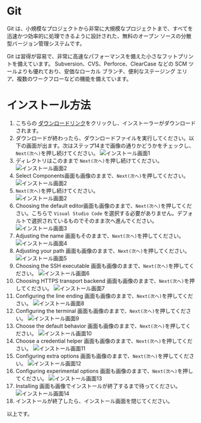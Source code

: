 # Git
Git は、小規模なプロジェクトから非常に大規模なプロジェクトまで、すべてを迅速かつ効率的に処理できるように設計された、無料のオープン ソースの分散型バージョン管理システムです。

Git は習得が容易で、非常に高速なパフォーマンスを備えた小さなフットプリントを備えています。 Subversion、CVS、Perforce、ClearCase などの SCM ツールよりも優れており、安価なローカル ブランチ、便利なステージング エリア、複数のワークフローなどの機能を備えています。


# インストール方法
1. こちらの [ダウンロードリンク](https://github.com/git-for-windows/git/releases/download/v2.37.2.windows.2/Git-2.37.2.2-64-bit.exe)をクリックし、インストーラーがダウンロードされます。
2. ダウンロードが終わったら、ダウンロードファイルを実行してください。以下の画面が出ます。次はステップ14まで画像の通りかどうかをチェックし、`Next(次へ)`を押し続けてください。
   ![インストール画面1](./images/git/ins1.png)  
3. ディレクトリはこのままで `Next(次へ)`を押し続けてください。  
   ![インストール画面2](./images/git/001.png)
4. Select Components画面も画像のままで、`Next(次へ)`を押してください。
   ![インストール画面2](./images/git/ins2.png)
5. `Next(次へ)`を押し続けてください。  
   ![インストール画面2](./images/git/002.png)
6. Choosing the default editor画面も画像のままで、`Next(次へ)`を押してください。こちらで `Visual Studio Code` を選択する必要がありません。デフォルトで選択されているものでそのまま次へ進んでください。
   ![インストール画面3](./images/git/ins3.png)
7. Adjusting the name 画面もそのままで、`Next(次へ)`を押してください。
   ![インストール画面4](./images/git/ins4.png)
8. Adjusting your path 画面も画像のままで、`Next(次へ)`を押してください。
   ![インストール画面5](./images/git/ins5.png)
9. Choosing the SSH executable 画面も画像のままで、`Next(次へ)`を押してください。
   ![インストール画面6](./images/git/ins6.png)
10. Choosing HTTPS transport backend 画面も画像のままで、`Next(次へ)`を押してください。
   ![インストール画面7](./images/git/ins7.png)
11. Configuring the line ending 画面も画像のままで、`Next(次へ)`を押してください。
   ![インストール画面8](./images/git/ins8.png)
12. Configuring the terminal 画面も画像のままで、`Next(次へ)`を押してください。
   ![インストール画面9](./images/git/ins9.png)
11. Choose the default behavior 画面も画像のままで、`Next(次へ)`を押してください。
   ![インストール画面10](./images/git/ins10.png)
12. Choose a credential helper 画面も画像のままで、`Next(次へ)`を押してください。
   ![インストール画面11](./images/git/ins11.png)
13. Configuring extra options 画面も画像のままで、`Next(次へ)`を押してください。
   ![インストール画面12](./images/git/ins12.png)
14. Configuring experimental options 画面も画像のままで、`Next(次へ)`を押してください。
   ![インストール画面13](./images/git/ins13.png)
15. Installing 画面も画像でインストールが終了するまで待ってください。
   ![インストール画面14](./images/git/ins14.png)
11. インストールが終了したら、インストール画面を閉じてください。

以上です。
